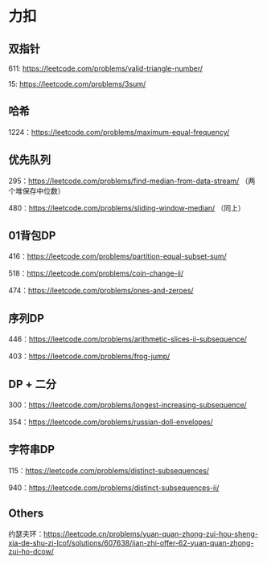 # 力扣
## 双指针
611: https://leetcode.com/problems/valid-triangle-number/

15: https://leetcode.com/problems/3sum/

## 哈希
1224：https://leetcode.com/problems/maximum-equal-frequency/

## 优先队列
295：https://leetcode.com/problems/find-median-from-data-stream/ （两个堆保存中位数）

480：https://leetcode.com/problems/sliding-window-median/ （同上）

## 01背包DP
416：https://leetcode.com/problems/partition-equal-subset-sum/

518：https://leetcode.com/problems/coin-change-ii/

474：https://leetcode.com/problems/ones-and-zeroes/

## 序列DP
446：https://leetcode.com/problems/arithmetic-slices-ii-subsequence/

403：https://leetcode.com/problems/frog-jump/

## DP + 二分
300：https://leetcode.com/problems/longest-increasing-subsequence/

354：https://leetcode.com/problems/russian-doll-envelopes/

## 字符串DP
115：https://leetcode.com/problems/distinct-subsequences/

940：https://leetcode.com/problems/distinct-subsequences-ii/

## Others
约瑟夫环：https://leetcode.cn/problems/yuan-quan-zhong-zui-hou-sheng-xia-de-shu-zi-lcof/solutions/607638/jian-zhi-offer-62-yuan-quan-zhong-zui-ho-dcow/
